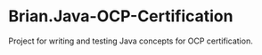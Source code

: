 # Brian.Java-OCP-Certification
Project for writing and testing Java concepts for OCP certification.
